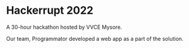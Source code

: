 # Hackerrupt 2022
A 30-hour hackathon hosted by VVCE Mysore.

Our team, Programmator developed a web app as a part of the solution.
